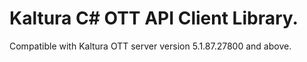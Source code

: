 # Kaltura C# OTT API Client Library.
Compatible with Kaltura OTT server version 5.1.87.27800 and above.
